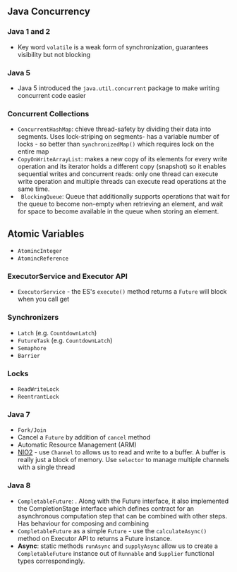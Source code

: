 ## Java Concurrency

### Java 1 and 2

- Key word `volatile` is a weak form of synchronization, guarantees visibility but not blocking

### Java 5

- Java 5 introduced the `java.util.concurrent` package to make writing concurrent code easier

### Concurrent Collections
- `ConcurrentHashMap`: chieve thread-safety by dividing their data into segments. Uses lock-striping on segments- has a variable number of locks - so better than `synchronizedMap()` which requires lock on the entire map
- `CopyOnWriteArrayList`: makes a new copy of its elements for every write operation and its iterator holds a different copy (snapshot) so it enables sequential writes and concurrent reads: only one thread can execute write operation and multiple threads can execute read operations at the same time.
- ` BlockingQueue`:  Queue that additionally supports operations that wait for the queue to become non-empty when retrieving an element, and wait for space to become available in the queue when storing an element.

## Atomic Variables
- `AtomincInteger`
- `AtomincReference`

### ExecutorService and Executor API
- `ExecutorService` - the ES's `execute()` method returns a `Future` will block when you call get 

### Synchronizers
- `Latch` (e.g. `CountdownLatch`)
- `FutureTask` (e.g. `CountdownLatch`)
- `Semaphore` 
- `Barrier`

### Locks
- `ReadWriteLock`
- `ReentrantLock`


### Java 7
- `Fork/Join`
- Cancel a `Future` by addition of `cancel` method
- Automatic Resource Management (ARM)
- [NIO2](https://www.baeldung.com/java-nio-vs-nio-2) - use `Channel` to allows us to read and write to a buffer. A buffer is really just a block of memory. Use `selector` to manage multiple channels with a single thread

### Java 8
- `CompletableFuture`: . Along with the Future interface, it also implemented the CompletionStage interface which defines  contract for an asynchronous computation step that can be combined with other steps. Has behaviour for composing and combining
- `CompletableFuture` as a simple `Future` - use the `calculateAsync()` method on Executor API to returns a Future instance.
- **Async**: static methods `runAsync` and `supplyAsync` allow us to create a `CompletableFuture` instance out of `Runnable` and `Supplier` functional types correspondingly. 
